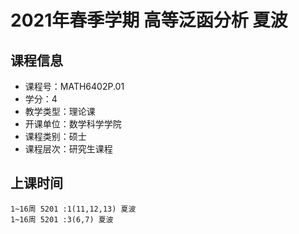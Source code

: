 # 2021年春季学期 高等泛函分析 夏波






## 课程信息

- 课程号：MATH6402P.01
- 学分：4
- 教学类型：理论课
- 开课单位：数学科学学院
- 课程类别：硕士
- 课程层次：研究生课程

## 上课时间

```
1~16周 5201 :1(11,12,13) 夏波
1~16周 5201 :3(6,7) 夏波
```


